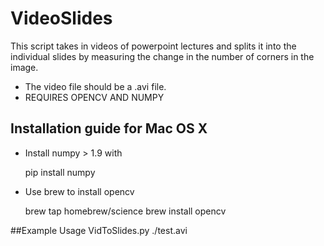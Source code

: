 # VideoSlides

This script takes in videos of powerpoint lectures and splits it into the individual slides by measuring the change in the number of corners in the image.
* The video file should be a .avi file.
* REQUIRES OPENCV AND NUMPY

## Installation guide for Mac OS X
* Install numpy > 1.9 with

	pip install numpy
* Use brew to install opencv

	brew tap homebrew/science
	brew install opencv

##Example Usage
	VidToSlides.py ./test.avi